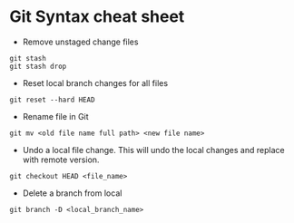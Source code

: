# Git Syntax cheat sheet

* Remove unstaged change files
```
git stash
git stash drop
```

* Reset local branch changes for all files
```
git reset --hard HEAD
```
* Rename file in Git
```
git mv <old file name full path> <new file name>
```
* Undo a local file change. This will undo the local changes and replace with remote version.
```
git checkout HEAD <file_name>
```
* Delete a branch from local
```
git branch -D <local_branch_name>
```
